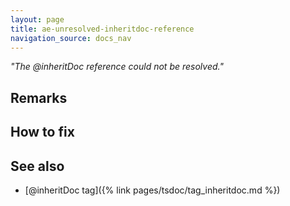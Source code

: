 ```yaml
---
layout: page
title: ae-unresolved-inheritdoc-reference
navigation_source: docs_nav
---
```


*"The @inheritDoc reference could not be resolved."*

## Remarks

## How to fix

## See also

- [@inheritDoc tag]({% link pages/tsdoc/tag_inheritdoc.md %})
